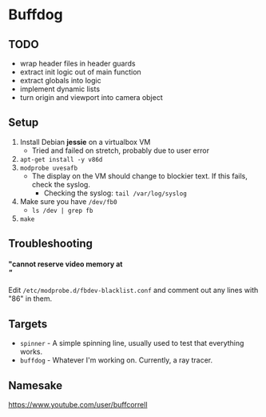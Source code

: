 # Buffdog

## TODO
* wrap header files in header guards
* extract init logic out of main function
* extract globals into logic
* implement dynamic lists
* turn origin and viewport into camera object

## Setup

1. Install Debian **jessie** on a virtualbox VM
    * Tried and failed on stretch, probably due to user error
2. `apt-get install -y v86d`
3. `modprobe uvesafb`
    * The display on the VM should change to blockier text.  If this fails, check the syslog.
        * Checking the syslog: `tail /var/log/syslog`
4. Make sure you have `/dev/fb0`
    * `ls /dev | grep fb`
5. `make`

## Troubleshooting

#### "cannot reserve video memory at <address>"

Edit `/etc/modprobe.d/fbdev-blacklist.conf` and comment out any lines with "86" in them.

## Targets
* `spinner` - A simple spinning line, usually used to test that everything works.
* `buffdog` - Whatever I'm working on.  Currently, a ray tracer.

## Namesake

https://www.youtube.com/user/buffcorrell
